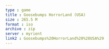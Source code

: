 ```yaml
---
type : game
title : Goosebumps HorrorLand (USA)
size : 265.5 M
format : iso
archive : zip
server : myrient
link2 : Goosebumps%20HorrorLand%20%28USA%29
---
```

